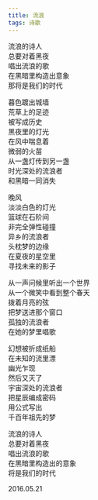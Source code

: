 ```yaml
---
title: 流浪
tags: 诗歌
---
```


流浪的诗人<br>
总要对着黑夜<br>
唱出流浪的歌<br>
在黑暗里构造出意象<br>
那将是我们的时代<br><!--more-->

暮色踱出城墙<br>
荒草上的足迹<br>
被写成历史<br>
黑夜里的灯光<br>
在风中喘息着<br>
微弱的火苗<br>
从一盏灯传到另一盏<br>
时光深处的流浪者<br>
和黑暗一同消失<br>

晚风<br>
淡淡白色的灯光<br>
篮球在石阶间<br>
非完全弹性碰撞<br>
异乡的流浪者<br>
头枕梦的边缘<br>
在夏夜的星空里<br>
寻找未来的影子<br>

从一声问候里听出一个世界<br>
从一个微笑中看到整个春天<br>
拨着月亮的弦<br>
把梦送进那个窗口<br>
孤独的流浪者<br>
在她的梦里唱歌<br>

幻想被折成纸船<br>
在未知的流里漂<br>
幽光乍现<br>
然后又灭了<br>
宇宙深处的流浪者<br>
把星辰编成密码<br>
用公式写出<br>
千百年祖先的梦<br>

流浪的诗人<br>
总要对着黑夜<br>
唱出流浪的歌<br>
在黑暗里构造出的意象<br>
将是我们的时代

2016.05.21